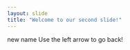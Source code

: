 ```yaml
---
layout: slide
title: "Welcome to our second slide!"
---
```

new name
Use the left arrow to go back!
